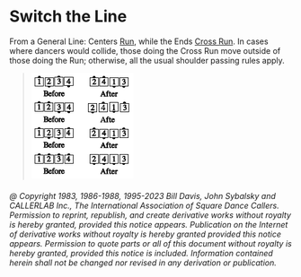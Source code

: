 
# Switch the Line

From a General Line: Centers [Run](../b2/run.md), while the Ends
[Cross Run](../b2/run.md). In cases where dancers would collide, those doing the
Cross Run move outside of those doing the Run; otherwise,
all the usual shoulder passing rules apply.

> 
> ![alt](switch_the_line.png)
> 

###### @ Copyright 1983, 1986-1988, 1995-2023 Bill Davis, John Sybalsky and CALLERLAB Inc., The International Association of Square Dance Callers. Permission to reprint, republish, and create derivative works without royalty is hereby granted, provided this notice appears. Publication on the Internet of derivative works without royalty is hereby granted provided this notice appears. Permission to quote parts or all of this document without royalty is hereby granted, provided this notice is included. Information contained herein shall not be changed nor revised in any derivation or publication.
